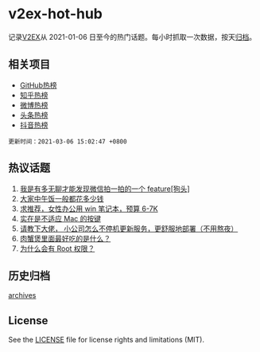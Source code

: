 # v2ex-hot-hub

 记录[V2EX](https://www.v2ex.com/)从 2021-01-06 日至今的热门话题。每小时抓取一次数据，按天[归档](archives)。
 
 ## 相关项目

- [GitHub热榜](https://github.com/snaildev/github-hot-hub)
- [知乎热榜](https://github.com/snaildev/zhihu-hot-hub)
- [微博热榜](https://github.com/snaildev/weibo-hot-hub)
- [头条热榜](https://github.com/snaildev/toutiao-hot-hub)
- [抖音热榜](https://github.com/snaildev/douyin-hot-hub)


 `更新时间：2021-03-06 15:02:47 +0800`

## 热议话题

1. [我是有多无聊才能发现微信拍一拍的一个 feature[狗头]](https://www.v2ex.com/t/758810)
1. [大家中午饭一般都花多少钱](https://www.v2ex.com/t/758883)
1. [求推荐，女性办公用 win 笔记本，预算 6-7K](https://www.v2ex.com/t/758826)
1. [实在是不适应 Mac 的按键](https://www.v2ex.com/t/758970)
1. [请教下大佬， 小公司怎么不停机更新服务，更舒服地部署（不用熬夜）](https://www.v2ex.com/t/758816)
1. [肉蟹煲里面最好吃的是什么？](https://www.v2ex.com/t/758851)
1. [为什么会有 Root 权限？](https://www.v2ex.com/t/758933)

## 历史归档

[archives](archives)

## License

See the [LICENSE](LICENSE) file for license rights and limitations (MIT).
